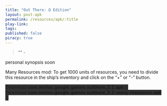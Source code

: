 ```yaml
---
title: "Out There: Ω Edition"
layout: post-apk
permalink: /resources/apk/:title
play-link: 
tags:
published: false
piracy: true
---
```


> _"" - <a href="" target="_blank"></a>_

personal synopsis soon 

Many Resources mod: To get 1000 units of resources, you need to divide this resource in the ship’s inventory and click on the “+” or “-” button.

<div class="text-center">
    <a class="btn btn-dark btn-block w-100" onclick='apk("com.miclos.google.games.outthere_3.2.apk")' target="_blank" style="text-decoration: none; background-color: #333;"> Download <b>com.miclos.google.games.outthere_3.2.apk</b> ()</a><br>
    <a class="btn btn-dark btn-block w-100" onclick='apk("com.miclos.google.games.outthere_3.2-many-resources.apk")' target="_blank" style="text-decoration: none; background-color: #333;"> Download <b>com.miclos.google.games.outthere_3.2-many-resources.apk</b> ()</a><br>
</div>
